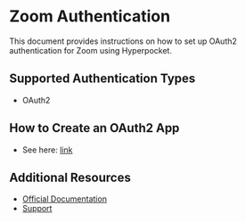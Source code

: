 # Zoom Authentication

This document provides instructions on how to set up OAuth2 authentication for Zoom using Hyperpocket.

## Supported Authentication Types

- OAuth2

## How to Create an OAuth2 App

- See here: [link](https://developers.zoom.us/docs/integrations/create/)

## Additional Resources

- [Official Documentation](https://marketplace.zoom.us/docs)
- [Support](https://support.zoom.us) 